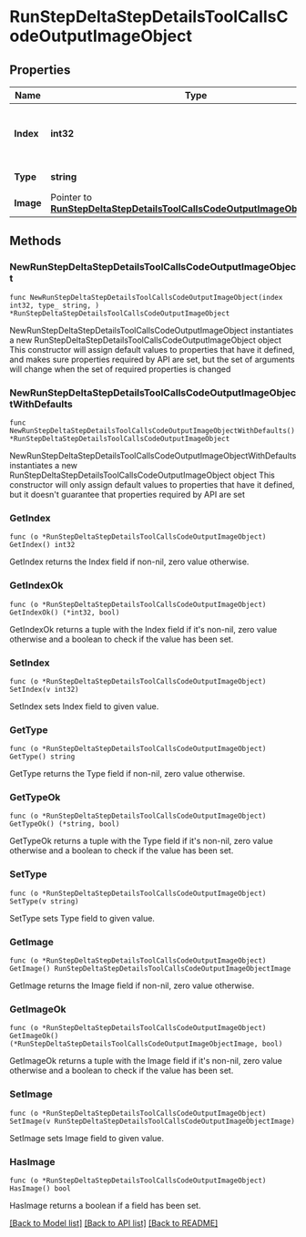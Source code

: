 # RunStepDeltaStepDetailsToolCallsCodeOutputImageObject

## Properties

Name | Type | Description | Notes
------------ | ------------- | ------------- | -------------
**Index** | **int32** | The index of the output in the outputs array. | 
**Type** | **string** | Always &#x60;image&#x60;. | 
**Image** | Pointer to [**RunStepDeltaStepDetailsToolCallsCodeOutputImageObjectImage**](RunStepDeltaStepDetailsToolCallsCodeOutputImageObjectImage.md) |  | [optional] 

## Methods

### NewRunStepDeltaStepDetailsToolCallsCodeOutputImageObject

`func NewRunStepDeltaStepDetailsToolCallsCodeOutputImageObject(index int32, type_ string, ) *RunStepDeltaStepDetailsToolCallsCodeOutputImageObject`

NewRunStepDeltaStepDetailsToolCallsCodeOutputImageObject instantiates a new RunStepDeltaStepDetailsToolCallsCodeOutputImageObject object
This constructor will assign default values to properties that have it defined,
and makes sure properties required by API are set, but the set of arguments
will change when the set of required properties is changed

### NewRunStepDeltaStepDetailsToolCallsCodeOutputImageObjectWithDefaults

`func NewRunStepDeltaStepDetailsToolCallsCodeOutputImageObjectWithDefaults() *RunStepDeltaStepDetailsToolCallsCodeOutputImageObject`

NewRunStepDeltaStepDetailsToolCallsCodeOutputImageObjectWithDefaults instantiates a new RunStepDeltaStepDetailsToolCallsCodeOutputImageObject object
This constructor will only assign default values to properties that have it defined,
but it doesn't guarantee that properties required by API are set

### GetIndex

`func (o *RunStepDeltaStepDetailsToolCallsCodeOutputImageObject) GetIndex() int32`

GetIndex returns the Index field if non-nil, zero value otherwise.

### GetIndexOk

`func (o *RunStepDeltaStepDetailsToolCallsCodeOutputImageObject) GetIndexOk() (*int32, bool)`

GetIndexOk returns a tuple with the Index field if it's non-nil, zero value otherwise
and a boolean to check if the value has been set.

### SetIndex

`func (o *RunStepDeltaStepDetailsToolCallsCodeOutputImageObject) SetIndex(v int32)`

SetIndex sets Index field to given value.


### GetType

`func (o *RunStepDeltaStepDetailsToolCallsCodeOutputImageObject) GetType() string`

GetType returns the Type field if non-nil, zero value otherwise.

### GetTypeOk

`func (o *RunStepDeltaStepDetailsToolCallsCodeOutputImageObject) GetTypeOk() (*string, bool)`

GetTypeOk returns a tuple with the Type field if it's non-nil, zero value otherwise
and a boolean to check if the value has been set.

### SetType

`func (o *RunStepDeltaStepDetailsToolCallsCodeOutputImageObject) SetType(v string)`

SetType sets Type field to given value.


### GetImage

`func (o *RunStepDeltaStepDetailsToolCallsCodeOutputImageObject) GetImage() RunStepDeltaStepDetailsToolCallsCodeOutputImageObjectImage`

GetImage returns the Image field if non-nil, zero value otherwise.

### GetImageOk

`func (o *RunStepDeltaStepDetailsToolCallsCodeOutputImageObject) GetImageOk() (*RunStepDeltaStepDetailsToolCallsCodeOutputImageObjectImage, bool)`

GetImageOk returns a tuple with the Image field if it's non-nil, zero value otherwise
and a boolean to check if the value has been set.

### SetImage

`func (o *RunStepDeltaStepDetailsToolCallsCodeOutputImageObject) SetImage(v RunStepDeltaStepDetailsToolCallsCodeOutputImageObjectImage)`

SetImage sets Image field to given value.

### HasImage

`func (o *RunStepDeltaStepDetailsToolCallsCodeOutputImageObject) HasImage() bool`

HasImage returns a boolean if a field has been set.


[[Back to Model list]](../README.md#documentation-for-models) [[Back to API list]](../README.md#documentation-for-api-endpoints) [[Back to README]](../README.md)



